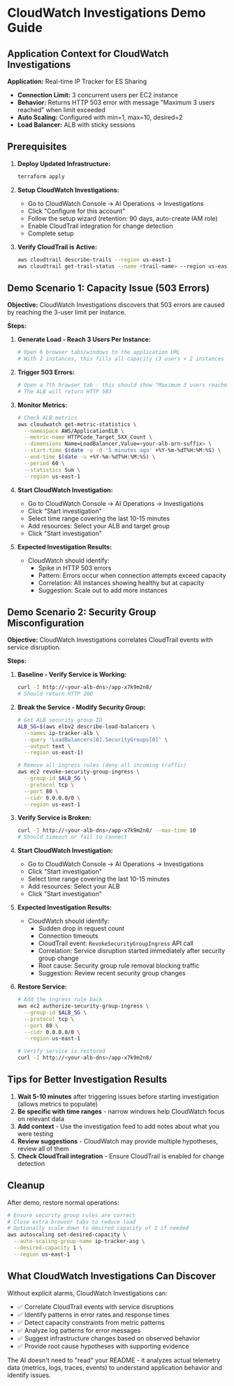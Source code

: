 # CloudWatch Investigations Demo Guide

## Application Context for CloudWatch Investigations

**Application:** Real-time IP Tracker for ES Sharing
- **Connection Limit:** 3 concurrent users per EC2 instance
- **Behavior:** Returns HTTP 503 error with message "Maximum 3 users reached" when limit exceeded
- **Auto Scaling:** Configured with min=1, max=10, desired=2
- **Load Balancer:** ALB with sticky sessions

## Prerequisites

1. **Deploy Updated Infrastructure:**
   ```bash
   terraform apply
   ```

2. **Setup CloudWatch Investigations:**
   - Go to CloudWatch Console → AI Operations → Investigations
   - Click "Configure for this account"
   - Follow the setup wizard (retention: 90 days, auto-create IAM role)
   - Enable CloudTrail integration for change detection
   - Complete setup

3. **Verify CloudTrail is Active:**
   ```bash
   aws cloudtrail describe-trails --region us-east-1
   aws cloudtrail get-trail-status --name <trail-name> --region us-east-1
   ```

## Demo Scenario 1: Capacity Issue (503 Errors)

**Objective:** CloudWatch Investigations discovers that 503 errors are caused by reaching the 3-user limit per instance.

**Steps:**

1. **Generate Load - Reach 3 Users Per Instance:**
   ```bash
   # Open 6 browser tabs/windows to the application URL
   # With 2 instances, this fills all capacity (3 users × 2 instances = 6 total)
   ```

2. **Trigger 503 Errors:**
   ```bash
   # Open a 7th browser tab - this should show "Maximum 3 users reached"
   # The ALB will return HTTP 503
   ```

3. **Monitor Metrics:**
   ```bash
   # Check ALB metrics
   aws cloudwatch get-metric-statistics \
     --namespace AWS/ApplicationELB \
     --metric-name HTTPCode_Target_5XX_Count \
     --dimensions Name=LoadBalancer,Value=<your-alb-arn-suffix> \
     --start-time $(date -u -d '5 minutes ago' +%Y-%m-%dT%H:%M:%S) \
     --end-time $(date -u +%Y-%m-%dT%H:%M:%S) \
     --period 60 \
     --statistics Sum \
     --region us-east-1
   ```

4. **Start CloudWatch Investigation:**
   - Go to CloudWatch Console → AI Operations → Investigations
   - Click "Start investigation"
   - Select time range covering the last 10-15 minutes
   - Add resources: Select your ALB and target group
   - Click "Start investigation"

5. **Expected Investigation Results:**
   - CloudWatch should identify:
     - Spike in HTTP 503 errors
     - Pattern: Errors occur when connection attempts exceed capacity
     - Correlation: All instances showing healthy but at capacity
     - Suggestion: Scale out to add more instances

## Demo Scenario 2: Security Group Misconfiguration

**Objective:** CloudWatch Investigations correlates CloudTrail events with service disruption.

**Steps:**

1. **Baseline - Verify Service is Working:**
   ```bash
   curl -I http://<your-alb-dns>/app-x7k9m2n8/
   # Should return HTTP 200
   ```

2. **Break the Service - Modify Security Group:**
   ```bash
   # Get ALB security group ID
   ALB_SG=$(aws elbv2 describe-load-balancers \
     --names ip-tracker-alb \
     --query 'LoadBalancers[0].SecurityGroups[0]' \
     --output text \
     --region us-east-1)
   
   # Remove all ingress rules (deny all incoming traffic)
   aws ec2 revoke-security-group-ingress \
     --group-id $ALB_SG \
     --protocol tcp \
     --port 80 \
     --cidr 0.0.0.0/0 \
     --region us-east-1
   ```

3. **Verify Service is Broken:**
   ```bash
   curl -I http://<your-alb-dns>/app-x7k9m2n8/ --max-time 10
   # Should timeout or fail to connect
   ```

4. **Start CloudWatch Investigation:**
   - Go to CloudWatch Console → AI Operations → Investigations
   - Click "Start investigation"
   - Select time range covering the last 10-15 minutes
   - Add resources: Select your ALB
   - Click "Start investigation"

5. **Expected Investigation Results:**
   - CloudWatch should identify:
     - Sudden drop in request count
     - Connection timeouts
     - CloudTrail event: `RevokeSecurityGroupIngress` API call
     - Correlation: Service disruption started immediately after security group change
     - Root cause: Security group rule removal blocking traffic
     - Suggestion: Review recent security group changes

6. **Restore Service:**
   ```bash
   # Add the ingress rule back
   aws ec2 authorize-security-group-ingress \
     --group-id $ALB_SG \
     --protocol tcp \
     --port 80 \
     --cidr 0.0.0.0/0 \
     --region us-east-1
   
   # Verify service is restored
   curl -I http://<your-alb-dns>/app-x7k9m2n8/
   ```

## Tips for Better Investigation Results

1. **Wait 5-10 minutes** after triggering issues before starting investigation (allows metrics to populate)
2. **Be specific with time ranges** - narrow windows help CloudWatch focus on relevant data
3. **Add context** - Use the investigation feed to add notes about what you were testing
4. **Review suggestions** - CloudWatch may provide multiple hypotheses, review all of them
5. **Check CloudTrail integration** - Ensure CloudTrail is enabled for change detection

## Cleanup

After demo, restore normal operations:
```bash
# Ensure security group rules are correct
# Close extra browser tabs to reduce load
# Optionally scale down to desired capacity of 1 if needed
aws autoscaling set-desired-capacity \
  --auto-scaling-group-name ip-tracker-asg \
  --desired-capacity 1 \
  --region us-east-1
```

## What CloudWatch Investigations Can Discover

Without explicit alarms, CloudWatch Investigations can:
- ✅ Correlate CloudTrail events with service disruptions
- ✅ Identify patterns in error rates and response times
- ✅ Detect capacity constraints from metric patterns
- ✅ Analyze log patterns for error messages
- ✅ Suggest infrastructure changes based on observed behavior
- ✅ Provide root cause hypotheses with supporting evidence

The AI doesn't need to "read" your README - it analyzes actual telemetry data (metrics, logs, traces, events) to understand application behavior and identify issues.
